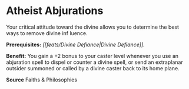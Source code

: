 ﻿---
cssclass: [feats]

---
# Atheist Abjurations

Your critical attitude toward the divine allows you to determine the best ways to remove divine inf luence.

**Prerequisites:** _[[feats/Divine Defiance|Divine Defiance]]_.

**Benefit:** You gain a +2 bonus to your caster level whenever you use an abjuration spell to dispel or counter a divine spell, or send an extraplanar outsider summoned or called by a divine caster back to its home plane.

**Source** Faiths & Philosophies